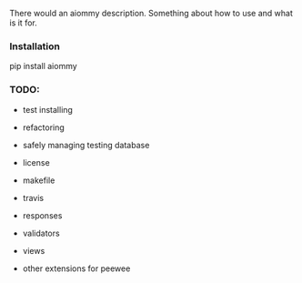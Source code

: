 There would an aiommy description.
Something about how to use and what is it for.

### Installation ###
pip install aiommy

### TODO: ###
  - test installing
  - refactoring
  - safely managing testing database

  - license
  - makefile
  - travis

  - responses
  - validators
  - views

  - other extensions for peewee
